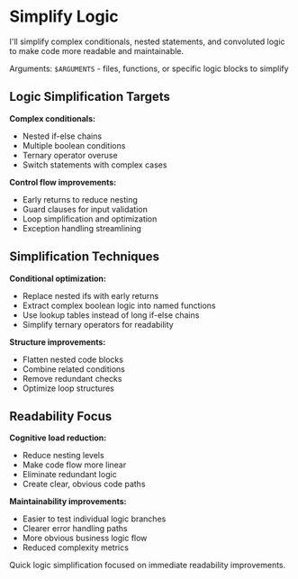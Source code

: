 # Simplify Logic

I'll simplify complex conditionals, nested statements, and convoluted logic to make code more readable and maintainable.

Arguments: `$ARGUMENTS` - files, functions, or specific logic blocks to simplify

## Logic Simplification Targets

**Complex conditionals:**
- Nested if-else chains
- Multiple boolean conditions
- Ternary operator overuse
- Switch statements with complex cases

**Control flow improvements:**
- Early returns to reduce nesting
- Guard clauses for input validation
- Loop simplification and optimization
- Exception handling streamlining

## Simplification Techniques

**Conditional optimization:**
- Replace nested ifs with early returns
- Extract complex boolean logic into named functions
- Use lookup tables instead of long if-else chains
- Simplify ternary operators for readability

**Structure improvements:**
- Flatten nested code blocks
- Combine related conditions
- Remove redundant checks
- Optimize loop structures

## Readability Focus

**Cognitive load reduction:**
- Reduce nesting levels
- Make code flow more linear
- Eliminate redundant logic
- Create clear, obvious code paths

**Maintainability improvements:**
- Easier to test individual logic branches
- Clearer error handling paths
- More obvious business logic flow
- Reduced complexity metrics

Quick logic simplification focused on immediate readability improvements.